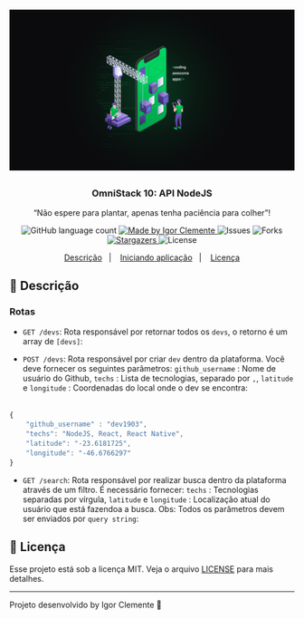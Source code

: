 <h1 align="center">
    <img alt="GoStack" src="wallpapers/wallpaper_main.png" width="1000px" />
</h1>

<h3 align="center">
  OmniStack 10: API NodeJS
</h3>

<p align="center">“Não espere para plantar, apenas tenha paciência para colher”!</blockquote>

<p align="center">
  <img alt="GitHub language count" src="https://img.shields.io/github/languages/count/IgorClemente/omnistack-week-challenge1?color=%2304D361">

  <a href="https://rocketseat.com.br">
    <img alt="Made by Igor Clemente" src="https://img.shields.io/badge/made%20by-Igor Clemente-%2304D361">
  </a>

  <img alt="Issues" src="https://img.shields.io/github/issues/IgorClemente/omnistack-week-challenge1">

  <img alt="Forks" src="https://img.shields.io/github/forks/IgorClemente/omnistack-week-challenge1">

  <a href="https://github.com/IgorClemente/omnistack-week-challenge1/stargazers">
    <img alt="Stargazers" src="https://img.shields.io/github/stars/IgorClemente/omnistack-week-challenge1">
  </a>

  <img alt="License" src="https://img.shields.io/github/license/IgorClemente/omnistack-week-challenge1">
</p>

<p align="center">
  <a href="#rocket-descrição">Descrição</a>&nbsp;&nbsp;&nbsp;|&nbsp;&nbsp;&nbsp;
  <a href="#hammer-iniciando-a-aplicação">Iniciando aplicação</a>&nbsp;&nbsp;&nbsp;|&nbsp;&nbsp;&nbsp;
  <a href="#memo-licença">Licença</a>
</p>

## :rocket: Descrição

### Rotas

- `GET /devs`: Rota responsável por retornar todos os `devs`, o retorno é um array de `[devs]`:

- `POST /devs`: Rota responsável por criar `dev` dentro da plataforma. Você deve fornecer os seguintes parâmetros: `github_username` : Nome de usuário do Github, `techs` : Lista de tecnologias, separado por `,`, `latitude` e `longitude` : Coordenadas do local onde o dev se encontra:

```js

{
	"github_username" : "dev1903",
	"techs": "NodeJS, React, React Native",
	"latitude": "-23.6181725",
	"longitude": "-46.6766297"
}

```

- `GET /search`: Rota responsável por realizar busca dentro da plataforma através de um filtro. É necessário fornecer: `techs` : Tecnologias separadas por vírgula, `latitude` e `longitude` : Localização atual do usuário que está fazendoa a busca. Obs: Todos os parâmetros devem ser enviados por `query string`:

## :memo: Licença

Esse projeto está sob a licença MIT. Veja o arquivo [LICENSE](LICENSE) para mais detalhes.

---

Projeto desenvolvido by Igor Clemente :wave:

